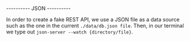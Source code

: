 ---------- JSON ----------

In order to create a fake REST API, we use a JSON file as a data source such as the one in the current `./data/db.json file`.
Then, in our terminal we type out `json-server --watch {directory/file}`.
